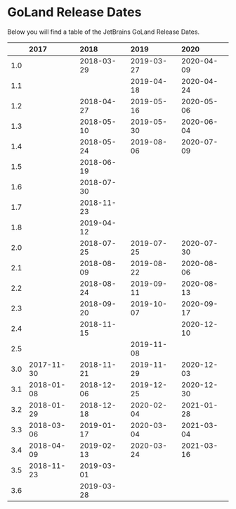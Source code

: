 # GoLand Release Dates
Below you will find a table of the JetBrains GoLand Release Dates.

|     | 2017       | 2018       | 2019       | 2020       |
|----:|:-----------|:-----------|:-----------|:-----------|
| 1.0 |            | 2018-03-29 | 2019-03-27 | 2020-04-09 |
| 1.1 |            |            | 2019-04-18 | 2020-04-24 |
| 1.2 |            | 2018-04-27 | 2019-05-16 | 2020-05-06 |
| 1.3 |            | 2018-05-10 | 2019-05-30 | 2020-06-04 |
| 1.4 |            | 2018-05-24 | 2019-08-06 | 2020-07-09 |
| 1.5 |            | 2018-06-19 |            |            |
| 1.6 |            | 2018-07-30 |            |            |
| 1.7 |            | 2018-11-23 |            |            |
| 1.8 |            | 2019-04-12 |            |            |
| 2.0 |            | 2018-07-25 | 2019-07-25 | 2020-07-30 |
| 2.1 |            | 2018-08-09 | 2019-08-22 | 2020-08-06 |
| 2.2 |            | 2018-08-24 | 2019-09-11 | 2020-08-13 |
| 2.3 |            | 2018-09-20 | 2019-10-07 | 2020-09-17 |
| 2.4 |            | 2018-11-15 |            | 2020-12-10 |
| 2.5 |            |            | 2019-11-08 |            |
| 3.0 | 2017-11-30 | 2018-11-21 | 2019-11-29 | 2020-12-03 |
| 3.1 | 2018-01-08 | 2018-12-06 | 2019-12-25 | 2020-12-30 |
| 3.2 | 2018-01-29 | 2018-12-18 | 2020-02-04 | 2021-01-28 |
| 3.3 | 2018-03-06 | 2019-01-17 | 2020-03-04 | 2021-03-04 |
| 3.4 | 2018-04-09 | 2019-02-13 | 2020-03-24 | 2021-03-16 |
| 3.5 | 2018-11-23 | 2019-03-01 |            |            |
| 3.6 |            | 2019-03-28 |            |            |